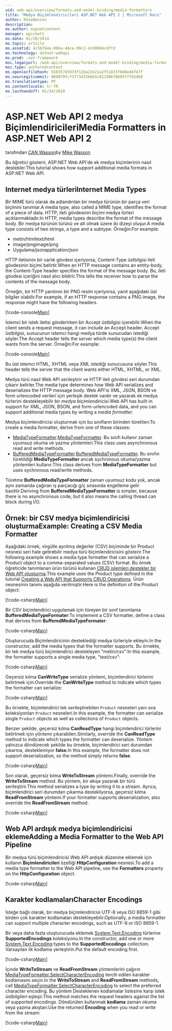 ```yaml
---
uid: web-api/overview/formats-and-model-binding/media-formatters
title: "Medya Biçimlendiricileri ASP.NET Web API 2 | Microsoft Docs"
author: MikeWasson
description: 
ms.author: aspnetcontent
manager: wpickett
ms.date: 01/20/2014
ms.topic: article
ms.assetid: 4c56f64a-086a-44ce-99c2-4c69604cd7fd
ms.technology: dotnet-webapi
ms.prod: .net-framework
msc.legacyurl: /web-api/overview/formats-and-model-binding/media-formatters
msc.type: authoredcontent
ms.openlocfilehash: 9103574597df126a22e21a2f51815f608e46f47f
ms.sourcegitcommit: 060879fcf3f73d2366b5c811986f8695fff65db8
ms.translationtype: MT
ms.contentlocale: tr-TR
ms.lasthandoff: 01/24/2018
---
```

<a name="media-formatters-in-aspnet-web-api-2"></a><span data-ttu-id="fb761-102">ASP.NET Web API 2 medya Biçimlendiricileri</span><span class="sxs-lookup"><span data-stu-id="fb761-102">Media Formatters in ASP.NET Web API 2</span></span>
====================
<span data-ttu-id="fb761-103">tarafından [CAN Wasson](https://github.com/MikeWasson)</span><span class="sxs-lookup"><span data-stu-id="fb761-103">by [Mike Wasson](https://github.com/MikeWasson)</span></span>

<span data-ttu-id="fb761-104">Bu öğretici gösterir, ASP.NET Web API'de ek medya biçimlerinin nasıl destekler.</span><span class="sxs-lookup"><span data-stu-id="fb761-104">This tutorial shows how support additional media formats in ASP.NET Web API.</span></span>

## <a name="internet-media-types"></a><span data-ttu-id="fb761-105">Internet medya türleri</span><span class="sxs-lookup"><span data-stu-id="fb761-105">Internet Media Types</span></span>

<span data-ttu-id="fb761-106">Bir MIME türü olarak da adlandırılan bir medya türünün bir parça veri biçimini tanımlar.</span><span class="sxs-lookup"><span data-stu-id="fb761-106">A media type, also called a MIME type, identifies the format of a piece of data.</span></span> <span data-ttu-id="fb761-107">HTTP, ileti gövdesinin biçimi medya türleri açıklanmaktadır.</span><span class="sxs-lookup"><span data-stu-id="fb761-107">In HTTP, media types describe the format of the message body.</span></span> <span data-ttu-id="fb761-108">Bir medya türünün türünü ve alt olmak üzere iki dizeyi oluşur.</span><span class="sxs-lookup"><span data-stu-id="fb761-108">A media type consists of two strings, a type and a subtype.</span></span> <span data-ttu-id="fb761-109">Örneğin:</span><span class="sxs-lookup"><span data-stu-id="fb761-109">For example:</span></span>

- <span data-ttu-id="fb761-110">metin/html</span><span class="sxs-lookup"><span data-stu-id="fb761-110">text/html</span></span>
- <span data-ttu-id="fb761-111">image/png</span><span class="sxs-lookup"><span data-stu-id="fb761-111">image/png</span></span>
- <span data-ttu-id="fb761-112">Uygulama/json</span><span class="sxs-lookup"><span data-stu-id="fb761-112">application/json</span></span>

<span data-ttu-id="fb761-113">HTTP iletisinin bir varlık gövdesi içeriyorsa, Content-Type üstbilgisi ileti gövdesinin biçimi belirtir.</span><span class="sxs-lookup"><span data-stu-id="fb761-113">When an HTTP message contains an entity-body, the Content-Type header specifies the format of the message body.</span></span> <span data-ttu-id="fb761-114">Bu, ileti gövdesi içeriğini nasıl alıcı bildirir.</span><span class="sxs-lookup"><span data-stu-id="fb761-114">This tells the receiver how to parse the contents of the message body.</span></span>

<span data-ttu-id="fb761-115">Örneğin, bir HTTP yanıtının bir PNG resim içeriyorsa, yanıt aşağıdaki üst bilgiler olabilir.</span><span class="sxs-lookup"><span data-stu-id="fb761-115">For example, if an HTTP response contains a PNG image, the response might have the following headers.</span></span>

[!code-console[Main](media-formatters/samples/sample1.cmd)]

<span data-ttu-id="fb761-116">İstemci bir istek iletisi gönderirken bir Accept üstbilgisi içerebilir.</span><span class="sxs-lookup"><span data-stu-id="fb761-116">When the client sends a request message, it can include an Accept header.</span></span> <span data-ttu-id="fb761-117">Accept üstbilgisi, sunucunun istemci hangi medya türde sunucudan istediği söyler.</span><span class="sxs-lookup"><span data-stu-id="fb761-117">The Accept header tells the server which media type(s) the client wants from the server.</span></span> <span data-ttu-id="fb761-118">Örneğin:</span><span class="sxs-lookup"><span data-stu-id="fb761-118">For example:</span></span>

[!code-console[Main](media-formatters/samples/sample2.cmd)]

<span data-ttu-id="fb761-119">Bu üst istemci HTML, XHTML veya XML istediği sunucusuna söyler.</span><span class="sxs-lookup"><span data-stu-id="fb761-119">This header tells the server that the client wants either HTML, XHTML, or XML.</span></span>

<span data-ttu-id="fb761-120">Medya türü nasıl Web API serileştirir ve HTTP ileti gövdesi seri durumdan çıkarır belirler.</span><span class="sxs-lookup"><span data-stu-id="fb761-120">The media type determines how Web API serializes and deserializes the HTTP message body.</span></span> <span data-ttu-id="fb761-121">Web API'si XML, JSON, BSON ve form urlencoded verileri için yerleşik destek vardır ve yazarak ek medya türlerini destekleyebilir bir *medya biçimlendiricisi*.</span><span class="sxs-lookup"><span data-stu-id="fb761-121">Web API has built-in support for XML, JSON, BSON, and form-urlencoded data, and you can support additional media types by writing a *media formatter*.</span></span>

<span data-ttu-id="fb761-122">Medya biçimlendiricisi oluşturmak için bu sınıfların birinden türetilen:</span><span class="sxs-lookup"><span data-stu-id="fb761-122">To create a media formatter, derive from one of these classes:</span></span>

- <span data-ttu-id="fb761-123">[MediaTypeFormatter](https://msdn.microsoft.com/library/system.net.http.formatting.mediatypeformatter.aspx).</span><span class="sxs-lookup"><span data-stu-id="fb761-123">[MediaTypeFormatter](https://msdn.microsoft.com/library/system.net.http.formatting.mediatypeformatter.aspx).</span></span> <span data-ttu-id="fb761-124">Bu sınıfı kullanır zaman uyumsuz okuma ve yazma yöntemleri.</span><span class="sxs-lookup"><span data-stu-id="fb761-124">This class uses asynchronous read and write methods.</span></span>
- <span data-ttu-id="fb761-125">[BufferedMediaTypeFormatter](https://msdn.microsoft.com/library/system.net.http.formatting.bufferedmediatypeformatter.aspx).</span><span class="sxs-lookup"><span data-stu-id="fb761-125">[BufferedMediaTypeFormatter](https://msdn.microsoft.com/library/system.net.http.formatting.bufferedmediatypeformatter.aspx).</span></span> <span data-ttu-id="fb761-126">Bu sınıfın türetildiği **MediaTypeFormatter** ancak sychronous okuma/yazma yöntemleri kullanır.</span><span class="sxs-lookup"><span data-stu-id="fb761-126">This class derives from **MediaTypeFormatter** but uses sychronous read/write methods.</span></span>

<span data-ttu-id="fb761-127">Türetme **BufferedMediaTypeFormatter** zaman uyumsuz kodu yok, ancak aynı zamanda çağıran iş parçacığı g/ç sırasında engelleme gelir basittir.</span><span class="sxs-lookup"><span data-stu-id="fb761-127">Deriving from **BufferedMediaTypeFormatter** is simpler, because there is no asynchronous code, but it also means the calling thread can block during I/O.</span></span>

## <a name="example-creating-a-csv-media-formatter"></a><span data-ttu-id="fb761-128">Örnek: bir CSV medya biçimlendiricisi oluşturma</span><span class="sxs-lookup"><span data-stu-id="fb761-128">Example: Creating a CSV Media Formatter</span></span>

<span data-ttu-id="fb761-129">Aşağıdaki örnek, virgülle ayrılmış değerler (CSV) biçiminde bir Product nesnesi seri hale getirebilir medya türü biçimlendiricisini gösterir.</span><span class="sxs-lookup"><span data-stu-id="fb761-129">The following example shows a media type formatter that can serialize a Product object to a comma-separated values (CSV) format.</span></span> <span data-ttu-id="fb761-130">Bu örnek öğreticide tanımlanan ürün türünü kullanan [CRUD işlemleri destekler bir Web API oluşturma](../older-versions/creating-a-web-api-that-supports-crud-operations.md).</span><span class="sxs-lookup"><span data-stu-id="fb761-130">This example uses the Product type defined in the tutorial [Creating a Web API that Supports CRUD Operations](../older-versions/creating-a-web-api-that-supports-crud-operations.md).</span></span> <span data-ttu-id="fb761-131">Ürün nesnesinin tanımı aşağıda verilmiştir:</span><span class="sxs-lookup"><span data-stu-id="fb761-131">Here is the definition of the Product object:</span></span>

[!code-csharp[Main](media-formatters/samples/sample3.cs)]

<span data-ttu-id="fb761-132">Bir CSV biçimlendirici uygulamak için türeyen bir sınıf tanımlama **BufferedMediaTypeFormater**:</span><span class="sxs-lookup"><span data-stu-id="fb761-132">To implement a CSV formatter, define a class that derives from **BufferedMediaTypeFormater**:</span></span>

[!code-csharp[Main](media-formatters/samples/sample4.cs)]

<span data-ttu-id="fb761-133">Oluşturucuda Biçimlendiricinin desteklediği medya türleriyle ekleyin.</span><span class="sxs-lookup"><span data-stu-id="fb761-133">In the constructor, add the media types that the formatter supports.</span></span> <span data-ttu-id="fb761-134">Bu örnekte, bir tek medya türü biçimlendirici destekleyen &quot;metin/csv&quot;:</span><span class="sxs-lookup"><span data-stu-id="fb761-134">In this example, the formatter supports a single media type, &quot;text/csv&quot;:</span></span>

[!code-csharp[Main](media-formatters/samples/sample5.cs)]

<span data-ttu-id="fb761-135">Geçersiz kılma **CanWriteType** serialize yöntemi, biçimlendirici türlerini belirtmek için:</span><span class="sxs-lookup"><span data-stu-id="fb761-135">Override the **CanWriteType** method to indicate which types the formatter can serialize:</span></span>

[!code-csharp[Main](media-formatters/samples/sample6.cs)]

<span data-ttu-id="fb761-136">Bu örnekte, biçimlendirici tek serileştirebilen `Product` nesneleri yanı sıra koleksiyonları `Product` nesneleri.</span><span class="sxs-lookup"><span data-stu-id="fb761-136">In this example, the formatter can serialize single `Product` objects as well as collections of `Product` objects.</span></span>

<span data-ttu-id="fb761-137">Benzer şekilde, geçersiz kılma **CanReadType** hangi biçimlendirici türlerini belirtmek için yöntemi çıkarabilen.</span><span class="sxs-lookup"><span data-stu-id="fb761-137">Similarly, override the **CanReadType** method to indicate which types the formatter can deserialize.</span></span> <span data-ttu-id="fb761-138">Yöntem yalnızca döndürecek şekilde bu örnekte, biçimlendirici seri durumdan çıkarma, desteklemiyor **false**.</span><span class="sxs-lookup"><span data-stu-id="fb761-138">In this example, the formatter does not support deserialization, so the method simply returns **false**.</span></span>

[!code-csharp[Main](media-formatters/samples/sample7.cs)]

<span data-ttu-id="fb761-139">Son olarak, geçersiz kılma **WriteToStream** yöntemi.</span><span class="sxs-lookup"><span data-stu-id="fb761-139">Finally, override the **WriteToStream** method.</span></span> <span data-ttu-id="fb761-140">Bu yöntem, bir akışa yazarak bir türü serileştirir.</span><span class="sxs-lookup"><span data-stu-id="fb761-140">This method serializes a type by writing it to a stream.</span></span> <span data-ttu-id="fb761-141">Ayrıca, biçimlendirici seri durumdan çıkarma destekliyorsa, geçersiz kılma **ReadFromStream** yöntemi.</span><span class="sxs-lookup"><span data-stu-id="fb761-141">If your formatter supports deserialization, also override the **ReadFromStream** method.</span></span>

[!code-csharp[Main](media-formatters/samples/sample8.cs)]

## <a name="adding-a-media-formatter-to-the-web-api-pipeline"></a><span data-ttu-id="fb761-142">Web API ardışık medya biçimlendiricisi ekleme</span><span class="sxs-lookup"><span data-stu-id="fb761-142">Adding a Media Formatter to the Web API Pipeline</span></span>

<span data-ttu-id="fb761-143">Bir medya türü biçimlendiricisi Web API ardışık düzenine eklemek için kullanın **Biçimlendiricileri** özelliği **HttpConfiguration** nesnesi.</span><span class="sxs-lookup"><span data-stu-id="fb761-143">To add a media type formatter to the Web API pipeline, use the **Formatters** property on the **HttpConfiguration** object.</span></span>

[!code-csharp[Main](media-formatters/samples/sample9.cs)]

## <a name="character-encodings"></a><span data-ttu-id="fb761-144">Karakter kodlamaları</span><span class="sxs-lookup"><span data-stu-id="fb761-144">Character Encodings</span></span>

<span data-ttu-id="fb761-145">İsteğe bağlı olarak, bir medya biçimlendiricisi UTF-8 veya ISO 8859-1 gibi birden çok karakter kodlamaları destekleyebilir.</span><span class="sxs-lookup"><span data-stu-id="fb761-145">Optionally, a media formatter can support multiple character encodings, such as UTF-8 or ISO 8859-1.</span></span>

<span data-ttu-id="fb761-146">Bir veya daha fazla oluşturucuda eklemek [System.Text.Encoding](https://msdn.microsoft.com/library/system.text.encoding.aspx) türlerine **SupportedEncodings** koleksiyonu.</span><span class="sxs-lookup"><span data-stu-id="fb761-146">In the constructor, add one or more [System.Text.Encoding](https://msdn.microsoft.com/library/system.text.encoding.aspx) types to the **SupportedEncodings** collection.</span></span> <span data-ttu-id="fb761-147">Varsayılan ilk kodlama yerleştirin.</span><span class="sxs-lookup"><span data-stu-id="fb761-147">Put the default encoding first.</span></span>

[!code-csharp[Main](media-formatters/samples/sample10.cs?highlight=6-7)]

<span data-ttu-id="fb761-148">İçinde **WriteToStream** ve **ReadFromStream** yöntemlerini çağırın [MediaTypeFormatter.SelectCharacterEncoding](https://msdn.microsoft.com/library/hh969054.aspx) tercih edilen karakter kodlamasını seçin.</span><span class="sxs-lookup"><span data-stu-id="fb761-148">In the **WriteToStream** and **ReadFromStream** methods, call [MediaTypeFormatter.SelectCharacterEncoding](https://msdn.microsoft.com/library/hh969054.aspx) to select the preferred character encoding.</span></span> <span data-ttu-id="fb761-149">Bu yöntem Desteklenen kodlamalar listesine karşı istek üstbilgileri eşleşir.</span><span class="sxs-lookup"><span data-stu-id="fb761-149">This method matches the request headers against the list of supported encodings.</span></span> <span data-ttu-id="fb761-150">Döndürülen kullanmak **kodlama** zaman okuma veya yazma akıştan:</span><span class="sxs-lookup"><span data-stu-id="fb761-150">Use the returned **Encoding** when you read or write from the stream:</span></span>

[!code-csharp[Main](media-formatters/samples/sample11.cs?highlight=3,5)]
